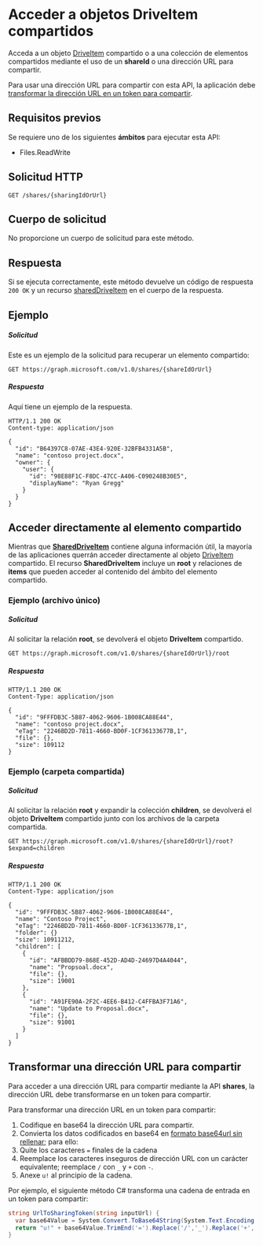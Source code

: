 # <a name="accessing-shared-driveitems"></a>Acceder a objetos DriveItem compartidos

Acceda a un objeto [DriveItem](../resources/driveitem.md) compartido o a una colección de elementos compartidos mediante el uso de un **shareId** o una dirección URL para compartir.

Para usar una dirección URL para compartir con esta API, la aplicación debe [transformar la dirección URL en un token para compartir](#transform-a-sharing-url).

## <a name="prerequisites"></a>Requisitos previos

Se requiere uno de los siguientes **ámbitos** para ejecutar esta API:

  * Files.ReadWrite

## <a name="http-request"></a>Solicitud HTTP

<!-- { "blockType": "ignored" } -->
```http
GET /shares/{sharingIdOrUrl}
```

## <a name="request-body"></a>Cuerpo de solicitud
No proporcione un cuerpo de solicitud para este método.

## <a name="response"></a>Respuesta
Si se ejecuta correctamente, este método devuelve un código de respuesta `200 OK` y un recurso [sharedDriveItem](../resources/shareddriveitem.md) en el cuerpo de la respuesta.

## <a name="example"></a>Ejemplo

##### <a name="request"></a>Solicitud

Este es un ejemplo de la solicitud para recuperar un elemento compartido:

<!-- {
  "blockType": "request",
  "name": "get_shares_by_url"
}-->
```http
GET https://graph.microsoft.com/v1.0/shares/{shareIdOrUrl}
```
##### <a name="response"></a>Respuesta

Aquí tiene un ejemplo de la respuesta.
<!-- {
  "blockType": "response",
  "truncated": true,
  "@odata.type": "microsoft.graph.sharedDriveItem"
} -->
```http
HTTP/1.1 200 OK
Content-type: application/json

{
  "id": "B64397C8-07AE-43E4-920E-32BFB4331A5B",
  "name": "contoso project.docx",
  "owner": {
    "user": {
      "id": "98E88F1C-F8DC-47CC-A406-C090248B30E5",
      "displayName": "Ryan Gregg"
    }
  }
}
```

## <a name="access-the-shared-item-directly"></a>Acceder directamente al elemento compartido

Mientras que [**SharedDriveItem**](../resources/shareddriveitem.md) contiene alguna información útil, la mayoría de las aplicaciones querrán acceder directamente al objeto [DriveItem](../resources/driveitem.md) compartido. El recurso **SharedDriveItem** incluye un **root** y relaciones de **items** que pueden acceder al contenido del ámbito del elemento compartido.

### <a name="exmaple-single-file"></a>Ejemplo (archivo único)

##### <a name="request"></a>Solicitud

Al solicitar la relación **root**, se devolverá el objeto **DriveItem** compartido.

```http
GET https://graph.microsoft.com/v1.0/shares/{shareIdOrUrl}/root
```

##### <a name="response"></a>Respuesta

```http
HTTP/1.1 200 OK
Content-Type: application/json

{
  "id": "9FFFDB3C-5B87-4062-9606-1B008CA88E44",
  "name": "contoso project.docx",
  "eTag": "2246BD2D-7811-4660-BD0F-1CF36133677B,1",
  "file": {},
  "size": 109112
}
```

### <a name="exmaple-shared-folder"></a>Ejemplo (carpeta compartida)

##### <a name="request"></a>Solicitud

Al solicitar la relación **root** y expandir la colección **children**, se devolverá el objeto **DriveItem** compartido junto con los archivos de la carpeta compartida.

```http
GET https://graph.microsoft.com/v1.0/shares/{shareIdOrUrl}/root?$expand=children
```

##### <a name="response"></a>Respuesta

```http
HTTP/1.1 200 OK
Content-Type: application/json

{
  "id": "9FFFDB3C-5B87-4062-9606-1B008CA88E44",
  "name": "Contoso Project",
  "eTag": "2246BD2D-7811-4660-BD0F-1CF36133677B,1",
  "folder": {}
  "size": 10911212,
  "children": [
    {
      "id": "AFBBDD79-868E-452D-AD4D-24697D4A4044",
      "name": "Propsoal.docx",
      "file": {},
      "size": 19001
    },
    {
      "id": "A91FE90A-2F2C-4EE6-B412-C4FFBA3F71A6",
      "name": "Update to Proposal.docx",
      "file": {},
      "size": 91001
    }
  ]
}
```

## <a name="transform-a-sharing-url"></a>Transformar una dirección URL para compartir

Para acceder a una dirección URL para compartir mediante la API **shares**, la dirección URL debe transformarse en un token para compartir.

Para transformar una dirección URL en un token para compartir:

1. Codifique en base64 la dirección URL para compartir.
2. Convierta los datos codificados en base64 en [formato base64url sin rellenar](https://en.wikipedia.org/wiki/Base64); para ello:
  1. Quite los caracteres `=` finales de la cadena
  2. Reemplace los caracteres inseguros de dirección URL con un carácter equivalente; reemplace `/` con `_` y `+` con `-`.
3. Anexe `u!` al principio de la cadena.

Por ejemplo, el siguiente método C# transforma una cadena de entrada en un token para compartir:

```csharp
string UrlToSharingToken(string inputUrl) {
  var base64Value = System.Convert.ToBase64String(System.Text.Encoding.UTF8.GetBytes(inputUrl));
  return "u!" + base64Value.TrimEnd('=').Replace('/','_').Replace('+','-');
}
```

<!-- uuid: 8fcb5dbc-d5aa-4681-8e31-b001d5168d79
2015-10-25 14:57:30 UTC -->
<!-- {
  "type": "#page.annotation",
  "description": "Update permission",
  "keywords": "",
  "section": "documentation",
  "tocPath": "OneDrive/Item/Update permission"
}-->
